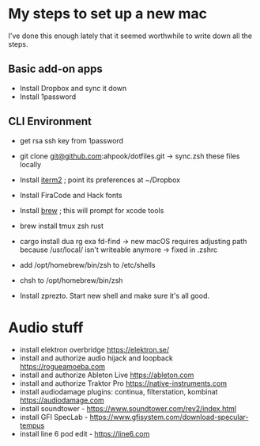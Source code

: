 # My steps to set up a new mac

I've done this enough lately that it seemed worthwhile to write down all the steps.

## Basic add-on apps

* Install Dropbox and sync it down
* Install 1password

## CLI Environment

* get rsa ssh key from 1password
* git clone git@github.com:ahpook/dotfiles.git
-> sync.zsh these files locally

* Install [iterm2](https://iterm2.com) ; point its preferences at ~/Dropbox
* Install FiraCode and Hack fonts
* Install [brew](https://brew.sh) ; this will prompt for xcode tools
* brew install tmux zsh rust
* cargo install dua rg exa fd-find
-> new macOS requires adjusting path because /usr/local/ isn't writeable anymore
-> fixed in .zshrc
* add /opt/homebrew/bin/zsh to /etc/shells
* chsh to /opt/homebrew/bin/zsh
* Install zprezto. Start new shell and make sure it's all good.


# Audio stuff

* install elektron overbridge https://elektron.se/
* install and authorize audio hijack and loopback https://rogueamoeba.com
* install and authorize Ableton Live https://ableton.com
* install and authorize Traktor Pro https://native-instruments.com
* install audiodamage plugins: continua, filterstation, kombinat https://audiodamage.com
* install soundtower - https://www.soundtower.com/rev2/index.html
* install GFI SpecLab - https://www.gfisystem.com/download-specular-tempus
* install line 6 pod edit - https://line6.com
